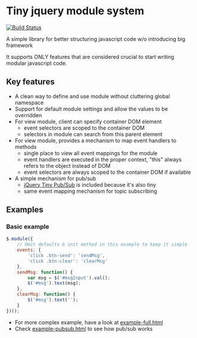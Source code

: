 # Tiny jquery module system
[![Build Status](https://travis-ci.org/sanlyfang/jsmodule.svg?branch=master)](https://travis-ci.org/sanlyfang/jsmodule)

A simple library for better structuring javascript code w/o introducing big framework

It supports ONLY features that are considered crucial to start writing modular javascript code.

## Key features
* A clean way to define and use module without cluttering global namespace
* Support for default module settings and allow the values to be overridden
* For view module, client can specify container DOM element
   * event selectors are scoped to the container DOM
   * selectors in module can search from this parent element
* For view module, provides a mechanism to map event handlers to methods
   * single place to view all event mappings for the module
   * event handlers are executed in the proper context, "this" always refers to the object instead of DOM
   * event selectors are always scoped to the container DOM if available
* A simple mechanism for pub/sub
   * [jQuery Tiny Pub/Sub](https://github.com/cowboy/jquery-tiny-pubsub) is included because it's also tiny
   * same event mapping mechanism for topic subscribing

## Examples

### Basic example

```javascript
$.module({
    // Omit defaults & init method in this example to keep it simple
    events: {
        'click .btn-send': 'sendMsg',
        'click .btn-clear': 'clearMsg'
    },
    sendMsg: function() {
        var msg = $('#msgInput').val();
        $('#msg').text(msg);
    },
    clearMsg: function() {
        $('#msg').text('');
    }
})();
```

* For more complex example, have a look at [example-full.html](example/example-full.html)
* Check [example-pubsub.html](example/example-pubsub.html) to see how pub/sub works
